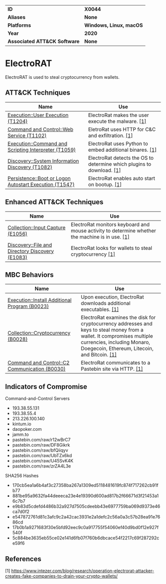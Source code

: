 <table>
<tr>
<td><b>ID</b></td>
<td><b>X0044</b></td>
</tr>
<tr>
<td><b>Aliases</b></td>
<td><b>None</b></td>
</tr>
<tr>
<td><b>Platforms</b></td>
<td><b>Windows, Linux, macOS</b></td>
</tr>
<tr>
<td><b>Year</b></td>
<td><b>2020</b></td>
</tr>
<tr>
<td><b>Associated ATT&CK Software</b></td>
<td><b>None</b></td>
</tr>
</table>

# ElectroRAT

ElectroRAT is used to steal cryptocurrency from wallets.

## ATT&CK Techniques

|Name|Use|
|---|---|
|[Execution::User Execution (T1204)](https://attack.mitre.org/techniques/T1204/)|ElectroRat makes the user execute the malware. [[1]](#1)|
|[Command and Control::Web Service (T1102)](https://attack.mitre.org/techniques/T1102)|EletroRat uses HTTP for C&C and exfiltration. [[1]](#1)|
|[Execution::Command and Scripting Interpreter (T1059)](https://attack.mitre.org/techniques/T1059)|ElectroRat uses Python to embed additional binares. [[1]](#1)|
|[Discovery::System Information Discovery (T1082)](https://attack.mitre.org/techniques/T1082)|ElectroRat detects the OS to determine which plugins to download. [[1]](#1)|
|[Persistence::Boot or Logon Autostart Execution (T1547)](https://attack.mitre.org/techniques/T1547/)|ElectroRat enables auto start on bootup.  [[1]](#1)|

## Enhanced ATT&CK Techniques

|Name|Use|
|---|---|
|[Collection::Input Capture (E1056)](../collection/input-capture.md)|ElectroRat monitors keyboard and mouse activity to determine whether the machine is in use. [[1]](#1)|
|[Discovery::File and Directory Discovery (E1083)](../discovery/file-and-directory-discovery.md)|ElectroRat looks for wallets to steal cryptocurrency  [[1]](#1)|

## MBC Behaviors

|Name|Use|
|---|---|
|[Execution::Install Additional Program (B0023)](../execution/install-additional-program.md)|Upon execution, ElectroRat downloads additional executables. [[1]](#1)|
|[Collection::Cryptocurrency (B0028)](../impact/clipboard-modification.md)|ElectroRat examines the disk for cryptocurrency addresses and keys to steal money from a wallet. It compromises multiple currencies, including Monaro, Doegecoin, Ethereum, Litecoin, and Bitcoin. [[1]](#1)| 
|[Command and Control::C2 Communication (B0030)](../command-and-control/c2-communication.md)|ElectroRat communicates to a Pastebin site via HTTP. [[1]](#1)|

## Indicators of Compromise

Command-and-Control Servers
- 193.38.55.131
- 193.38.55.4
- 213.226.100.140
- kintum.io
- daopoker.com
- jamm.to
- pastebin.com/raw/r12wBrC7
- pastebin.com/raw/DF8Gikrk
- pastebin.com/raw/bfQiiqyv
- pastebin.com/raw/UbTZx6kd
- pastebin.com/raw/U45SvK4K
- pastebin.com/raw/zrZA4L3e

SHA256 Hashes
- 170cb5ea1a6b4af3c27358ba267a1309ed5118481619fc874f717262cb91fb77
- 881be95a9632fa44deeeca23e4e19390d600ad817b2f66671d3f21453a16c7b7
- e9b83d5cdefd4486b32a927d7505cdeebb43e6977759ba069d9373e46ca7d0f2
- e547872761d81c3afc9c2a42cac3931e2a1defc2c56a0a3c57b28ea91e7686cd
- 17b0b1a9271683f30e5bfd92eec9c0a917755f54060ef40d9bd0f12e927f540f
- 5c884be3635eb55ce02e141d6fb07f760b6dbcace54f2217c69f287292ce59f6

## References

<a name="1">[1]</a> https://www.intezer.com/blog/research/operation-electrorat-attacker-creates-fake-companies-to-drain-your-crypto-wallets/
